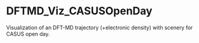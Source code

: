 # DFTMD_Viz_CASUSOpenDay
Visualization of an DFT-MD trajectory (+electronic density) with scenery for CASUS open day.
